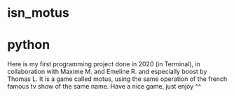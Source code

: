 # isn_motus 
# python
Here is my first programming project done in 2020 (in Terminal), in collaboration with Maxime M. and Emeline R. and especially boost by Thomas L.
It is a game called motus, using the same operation of the french famous tv show of the same name.
Have a nice game, just enjoy ^^